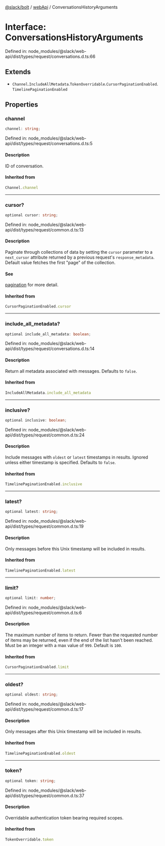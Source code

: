 [@slack/bolt](../../../../index.md) / [webApi](../index.md) / ConversationsHistoryArguments

# Interface: ConversationsHistoryArguments

Defined in: node\_modules/@slack/web-api/dist/types/request/conversations.d.ts:66

## Extends

- `Channel`.`IncludeAllMetadata`.`TokenOverridable`.`CursorPaginationEnabled`.`TimelinePaginationEnabled`

## Properties

### channel

```ts
channel: string;
```

Defined in: node\_modules/@slack/web-api/dist/types/request/conversations.d.ts:5

#### Description

ID of conversation.

#### Inherited from

```ts
Channel.channel
```

***

### cursor?

```ts
optional cursor: string;
```

Defined in: node\_modules/@slack/web-api/dist/types/request/common.d.ts:13

#### Description

Paginate through collections of data by setting the `cursor` parameter to a `next_cursor` attribute
returned by a previous request's `response_metadata`.
Default value fetches the first "page" of the collection.

#### See

[pagination](https://api.slack.com/docs/pagination) for more detail.

#### Inherited from

```ts
CursorPaginationEnabled.cursor
```

***

### include\_all\_metadata?

```ts
optional include_all_metadata: boolean;
```

Defined in: node\_modules/@slack/web-api/dist/types/request/conversations.d.ts:14

#### Description

Return all metadata associated with messages. Defaults to `false`.

#### Inherited from

```ts
IncludeAllMetadata.include_all_metadata
```

***

### inclusive?

```ts
optional inclusive: boolean;
```

Defined in: node\_modules/@slack/web-api/dist/types/request/common.d.ts:24

#### Description

Include messages with `oldest` or `latest` timestamps in results.
Ignored unless either timestamp is specified. Defaults to `false`.

#### Inherited from

```ts
TimelinePaginationEnabled.inclusive
```

***

### latest?

```ts
optional latest: string;
```

Defined in: node\_modules/@slack/web-api/dist/types/request/common.d.ts:19

#### Description

Only messages before this Unix timestamp will be included in results.

#### Inherited from

```ts
TimelinePaginationEnabled.latest
```

***

### limit?

```ts
optional limit: number;
```

Defined in: node\_modules/@slack/web-api/dist/types/request/common.d.ts:6

#### Description

The maximum number of items to return. Fewer than the requested number of items may be returned,
even if the end of the list hasn't been reached. Must be an integer with a max value of `999`. Default is `100`.

#### Inherited from

```ts
CursorPaginationEnabled.limit
```

***

### oldest?

```ts
optional oldest: string;
```

Defined in: node\_modules/@slack/web-api/dist/types/request/common.d.ts:17

#### Description

Only messages after this Unix timestamp will be included in results.

#### Inherited from

```ts
TimelinePaginationEnabled.oldest
```

***

### token?

```ts
optional token: string;
```

Defined in: node\_modules/@slack/web-api/dist/types/request/common.d.ts:37

#### Description

Overridable authentication token bearing required scopes.

#### Inherited from

```ts
TokenOverridable.token
```
